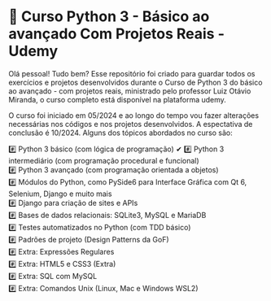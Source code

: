 # 🐍 Curso Python 3 - Básico ao avançado Com Projetos Reais - Udemy

Olá pessoal! Tudo bem? 
Esse repositório foi criado para guardar todos os exercícios e projetos desenvolvidos durante o Curso de Python 3 do básico ao avançado - com projetos reais, ministrado pelo professor Luiz Otávio Miranda, o curso completo está disponível na plataforma udemy.  

O curso foi iniciado em 05/2024 e ao longo do tempo vou fazer alterações necessárias nos códigos e nos projetos desenvolvidos. A espectativa de conclusão é 10/2024. Alguns dos tópicos abordados no curso são:

#️⃣ Python 3 básico (com lógica de programação) ✔
#️⃣ Python 3 intermediário (com programação procedural e funcional)  
#️⃣ Python 3 avançado (com programação orientada a objetos)  
#️⃣ Módulos do Python, como PySide6 para Interface Gráfica com Qt 6, Selenium, Django e muito mais  
#️⃣ Django para criação de sites e APIs  
#️⃣ Bases de dados relacionais: SQLite3, MySQL e MariaDB  
#️⃣ Testes automatizados no Python (com TDD básico)  
#️⃣ Padrões de projeto (Design Patterns da GoF)  
#️⃣ Extra: Expressões Regulares  
#️⃣ Extra: HTML5 e CSS3 (Extra)  
#️⃣ Extra: SQL com MySQL  
#️⃣ Extra: Comandos Unix (Linux, Mac e Windows WSL2)  
